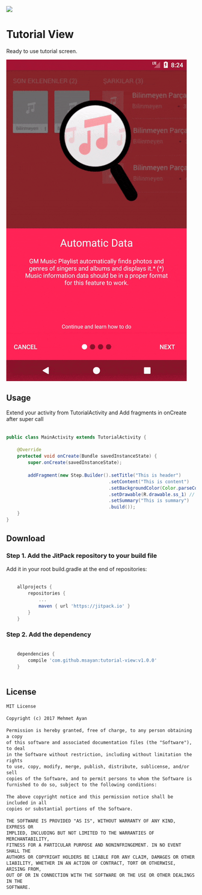 [![](https://jitpack.io/#msayan/tutorial-view.svg)](https://jitpack.io/#msayan/tutorial-view)

# Tutorial View

Ready to use tutorial screen.

![sample_video](assets/sample.gif)

## Usage

Extend your activity from TutorialActivity and Add fragments in onCreate after super call

```java

public class MainActivity extends TutorialActivity {

    @Override
    protected void onCreate(Bundle savedInstanceState) {
        super.onCreate(savedInstanceState);

        addFragment(new Step.Builder().setTitle("This is header")
                                      .setContent("This is content")
                                      .setBackgroundColor(Color.parseColor("#FF0957")) // int background color
                                      .setDrawable(R.drawable.ss_1) // int top drawable
                                      .setSummary("This is summary") 
                                      .build());
    }
}

```

## Download

### Step 1. Add the JitPack repository to your build file

Add it in your root build.gradle at the end of repositories:

```groovy

	allprojects {
		repositories {
			...
			maven { url 'https://jitpack.io' }
		}
	}
```

### Step 2. Add the dependency

```groovy

	dependencies {
		compile 'com.github.msayan:tutorial-view:v1.0.0'
	}
  
```

## License

    MIT License
    
    Copyright (c) 2017 Mehmet Ayan
    
    Permission is hereby granted, free of charge, to any person obtaining a copy
    of this software and associated documentation files (the "Software"), to deal
    in the Software without restriction, including without limitation the rights
    to use, copy, modify, merge, publish, distribute, sublicense, and/or sell
    copies of the Software, and to permit persons to whom the Software is
    furnished to do so, subject to the following conditions:
    
    The above copyright notice and this permission notice shall be included in all
    copies or substantial portions of the Software.
    
    THE SOFTWARE IS PROVIDED "AS IS", WITHOUT WARRANTY OF ANY KIND, EXPRESS OR
    IMPLIED, INCLUDING BUT NOT LIMITED TO THE WARRANTIES OF MERCHANTABILITY,
    FITNESS FOR A PARTICULAR PURPOSE AND NONINFRINGEMENT. IN NO EVENT SHALL THE
    AUTHORS OR COPYRIGHT HOLDERS BE LIABLE FOR ANY CLAIM, DAMAGES OR OTHER
    LIABILITY, WHETHER IN AN ACTION OF CONTRACT, TORT OR OTHERWISE, ARISING FROM,
    OUT OF OR IN CONNECTION WITH THE SOFTWARE OR THE USE OR OTHER DEALINGS IN THE
    SOFTWARE.